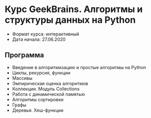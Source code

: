 # Курс GeekBrains. Алгоритмы и структуры данных на Python

- Формат курса: интерактивный
- Дата начала: 27.06.2020

## Программа

- Введение в алгоритмизацию и простые алгоритмы на Python
- Циклы, рекурсия, функции
- Массивы
- Эмпирическая оценка алгоритмов
- Коллекции. Модуль Collections
- Работа с динамической памятью
- Алгоритмы сортировки
- Графы
- Деревья. Хеш-функции
